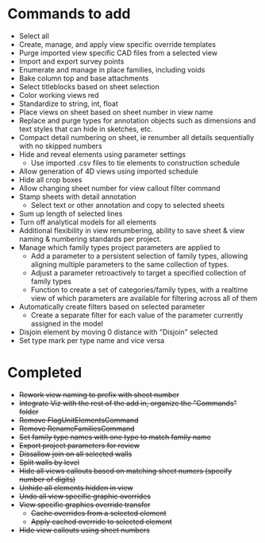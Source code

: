 # Commands to add

+ Select all
+ Create, manage, and apply view specific override templates
+ Purge imported view specific CAD files from a selected view
+ Import and export survey points
+ Enumerate and manage in place families, including voids
+ Bake column top and base attachments
+ Select titleblocks based on sheet selection
+ Color working views red
+ Standardize to string, int, float
+ Place views on sheet based on sheet number in view name
+ Replace and purge types for annotation objects such as dimensions and text styles that can hide in sketches, etc.
+ Compact detail numbering on sheet, ie renumber all details sequentially with no skipped numbers
+ Hide and reveal elements using parameter settings
    - Use imported .csv files to tie elements to construction schedule
+ Allow generation of 4D views using imported schedule
+ Hide all crop boxes
+ Allow changing sheet number for view callout filter command
+ Stamp sheets with detail annotation
    - Select text or other annotation and copy to selected sheets
+ Sum up length of selected lines
+ Turn off analytical models for all elements
+ Additional flexibility in view renumbering, ability to save sheet & view naming & numbering standards per project.
+ Manage which family types project parameters are applied to
    - Add a parameter to a persistent selection of family types, allowing aligning multiple parameters to the same collection of types.
    - Adjust a parameter retroactively to target a specified collection of family types
    - Function to create a set of categories/family types, with a realtime view of which parameters are available for filtering across all of them
+ Automatically create filters based on selected parameter
    - Create a separate filter for each value of the parameter currently assigned in the model
+ Disjoin element by moving 0 distance with "Disjoin" selected
+ Set type mark per type name and vice versa

# Completed

+ ~~Rework view naming to prefix with sheet number~~
+ ~~Integrate Viz with the rest of the add in, organize the "Commands" folder~~
+ ~~Remove FlagUnitElementsCommand~~
+ ~~Remove RenameFamiliesCommand~~
+ ~~Set family type names with one type to match family name~~
+ ~~Export project parameters for review~~
+ ~~Dissallow join on all selected walls~~
+ ~~Split walls by level~~
+ ~~Hide all views callouts based on matching sheet numers (specify number of digits)~~
+ ~~Unhide all elements hidden in view~~
+ ~~Undo all view specific graphic overrides~~
+ ~~View specific graphics override transfer~~
    - ~~Cache overrides from a selected element~~
    - ~~Apply cached override to selected element~~
+ ~~Hide view callouts using sheet numbers~~
